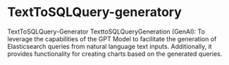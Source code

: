 # TextToSQLQuery-generatory
TextToSQLQuery-Generator TexttoSQLQueryGeneration (GenAI): To leverage the capabilities of the GPT Model to facilitate the generation of Elasticsearch queries from natural language text inputs. Additionally, it provides functionality for creating charts based on the generated queries.
